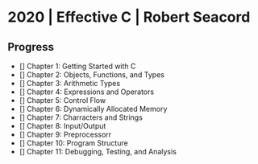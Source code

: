 # 2020 | Effective C | Robert Seacord

## Progress

- [] Chapter 1: Getting Started with C
- [] Chapter 2: Objects, Functions, and Types
- [] Chapter 3: Arithmetic Types
- [] Chapter 4: Expressions and Operators
- [] Chapter 5: Control Flow
- [] Chapter 6: Dynamically Allocated Memory
- [] Chapter 7: Charracters and Strings
- [] Chapter 8: Input/Output
- [] Chapter 9: Preprocessorr
- [] Chapter 10: Program Structure
- [] Chapter 11: Debugging, Testing, and Analysis
